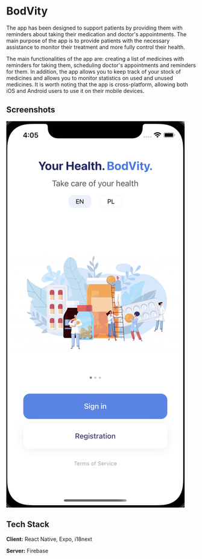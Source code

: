 
# BodVity

The app has been designed to support patients by providing them with reminders about taking their medication and doctor's appointments. The main purpose of the app is to provide patients with the necessary assistance to monitor their treatment and more fully control their health.

The main functionalities of the app are: creating a list of medicines with reminders for taking them, scheduling doctor's appointments and reminders for them. In addition, the app allows you to keep track of your stock of medicines and allows you to monitor statistics on used and unused medicines. It is worth noting that the app is cross-platform, allowing both iOS and Android users to use it on their mobile devices.


## Screenshots

![Welcome Page](./assets/screens/Welcome.png)


## Tech Stack

**Client:** React Native, Expo, i18next

**Server:** Firebase


